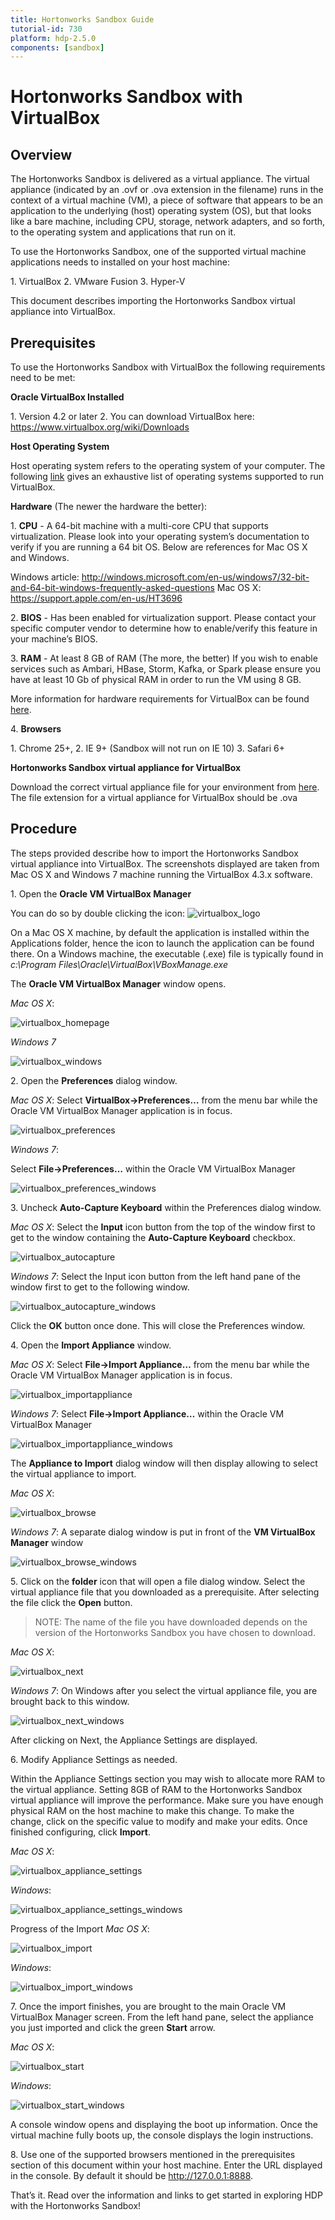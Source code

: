 ```yaml
---
title: Hortonworks Sandbox Guide
tutorial-id: 730
platform: hdp-2.5.0
components: [sandbox]
---
```


# Hortonworks Sandbox with VirtualBox

## Overview

The Hortonworks Sandbox is delivered as a virtual appliance.  The virtual appliance (indicated by an .ovf or .ova extension in the filename) runs in the context of a virtual machine (VM), a piece of software that appears to be an application to the underlying (host) operating system (OS), but that looks like a bare machine, including CPU, storage, network adapters, and so forth, to the operating system and applications that run on it.

To use the Hortonworks Sandbox, one of the supported virtual machine applications needs to installed on your host machine:

1\. VirtualBox
2\. VMware Fusion
3\. Hyper-V

This document describes importing the Hortonworks Sandbox virtual appliance into VirtualBox.

## Prerequisites

To use the Hortonworks Sandbox with VirtualBox the following requirements need to be met:

**Oracle VirtualBox Installed**

1\.  Version 4.2 or later
2\.  You can download VirtualBox here: https://www.virtualbox.org/wiki/Downloads

**Host Operating System**

Host operating system refers to the operating system of your computer.  The following [link](https://www.virtualbox.org/manual/ch01.html#hostossupport) gives an exhaustive list of operating systems supported to run VirtualBox.

**Hardware** (The newer the hardware the better):

1\. **CPU** - A 64-bit machine with a multi-core CPU that supports virtualization.  Please look into your operating system’s documentation to verify if you are running a 64 bit OS.  Below are references for Mac OS X and Windows.

Windows article:
http://windows.microsoft.com/en-us/windows7/32-bit-and-64-bit-windows-frequently-asked-questions
Mac OS X:
https://support.apple.com/en-us/HT3696

2\. **BIOS** - Has been enabled for virtualization support.  Please contact your specific computer vendor to determine how to enable/verify this feature in your machine’s BIOS.

3\. **RAM** - At least 8 GB of RAM (The more, the better)
If you wish to enable services such as Ambari, HBase, Storm, Kafka, or Spark please ensure you have at least 10 Gb of physical RAM in order to run the VM using 8 GB.

More information for hardware requirements for VirtualBox can be found [here](https://www.virtualbox.org/wiki/End-user_documentation).

4\. **Browsers**

1\.  Chrome 25+,
2\.  IE 9+ (Sandbox will not run on IE 10)
3\.  Safari 6+

**Hortonworks Sandbox virtual appliance for VirtualBox**

Download the correct virtual appliance file for your environment from [here](http://hortonworks.com/products/hortonworks-sandbox/#install). The file extension for a virtual appliance for VirtualBox should be .ova

## Procedure

The steps provided describe how to import the Hortonworks Sandbox virtual appliance into VirtualBox.  The screenshots displayed are taken from Mac OS X and Windows 7 machine running the VirtualBox 4.3.x software.

1\. Open the **Oracle VM VirtualBox Manager**

You can do so by double clicking the icon: ![virtualbox_logo](assets-guide/virtualbox_logo.png)

On a Mac OS X machine, by default the application is installed within the Applications folder, hence the icon to launch the application can be found there.
On a Windows machine, the executable (.exe) file is typically found in _c:\Program Files\Oracle\VirtualBox\VBoxManage.exe_

The **Oracle VM VirtualBox Manager** window opens.

_Mac OS X_:

![virtualbox_homepage](assets-guide/virtualbox_homepage.png)

_Windows 7_

![virtualbox_windows](assets-guide/virtualbox_windows.png)

2\. 	Open the **Preferences** dialog window.

_Mac OS X_:  Select **VirtualBox->Preferences…** from the menu bar while the Oracle VM VirtualBox Manager application is in focus.

![virtualbox_preferences](assets-guide/virtualbox_preferences.png)

_Windows 7_:

Select **File->Preferences…** within the Oracle VM VirtualBox Manager

![virtualbox_preferences_windows](assets-guide/virtualbox_preferences_windows.png)

3\. 	Uncheck **Auto-Capture Keyboard** within the Preferences dialog window.

_Mac OS X_: Select the **Input** icon button from the top of the window first to get to the window containing the **Auto-Capture Keyboard** checkbox.

![virtualbox_autocapture](assets-guide/virtualbox_autocapture.png)

_Windows 7_:  Select the Input icon button from the left hand pane of the window first to get to the following window.

![virtualbox_autocapture_windows](assets-guide/virtualbox_autocapture_windows.png)

Click the **OK** button once done.  This will close the Preferences window.

4\. 	Open the **Import Appliance** window.

_Mac OS X_:  Select **File->Import Appliance…** from the menu bar while the Oracle VM VirtualBox Manager application is in focus.

![virtualbox_importappliance](assets-guide/virtualbox_importappliance.png)

_Windows 7_:
Select **File->Import Appliance…** within the Oracle VM VirtualBox Manager

![virtualbox_importappliance_windows](assets-guide/virtualbox_importappliance_windows.png)

The **Appliance to Import** dialog window will then display allowing to select the virtual appliance to import.

_Mac OS X_:

![virtualbox_browse](assets-guide/virtualbox_browse.png)

_Windows 7_: A separate dialog window is put in front of the **VM VirtualBox Manager** window

![virtualbox_browse_windows](assets-guide/virtualbox_browse_windows.png)

5\. 	Click on the **folder** icon that will open a file dialog window.  Select the virtual appliance file that you downloaded as a prerequisite.  After selecting the file click the **Open** button.

> NOTE:  The name of the file you have downloaded depends on the version of the Hortonworks Sandbox you have chosen to download.

_Mac OS X_:

![virtualbox_next](assets-guide/virtualbox_next.png)

_Windows 7_:
On Windows after you select the virtual appliance file, you are brought back to this window.

![virtualbox_next_windows](assets-guide/virtualbox_next_windows.png)

After clicking on Next, the Appliance Settings are displayed.


6\. 	Modify Appliance Settings as needed.

Within the Appliance Settings section you may wish to allocate more RAM to the virtual appliance.  Setting 8GB of RAM to the Hortonworks Sandbox virtual appliance will improve the performance.  Make sure you have enough physical RAM on the host machine to make this change. To make the change, click on the specific value to modify and make your edits.  Once finished configuring, click **Import**.

_Mac OS X_:

![virtualbox_appliance_settings](assets-guide/virtualbox_appliance_settings.png)

_Windows_:

![virtualbox_appliance_settings_windows](assets-guide/virtualbox_appliance_settings_windows.png)

Progress of the Import
_Mac OS X_:

![virtualbox_import](assets-guide/virtualbox_import.png)

_Windows_:

![virtualbox_import_windows](assets-guide/virtualbox_import_windows.png)

7\. 	Once the import finishes, you are brought to the main Oracle VM VirtualBox Manager screen.  From the left hand pane, select the appliance you just imported and click the green **Start** arrow.

_Mac OS X_:

![virtualbox_start](assets-guide/virtualbox_start.png)

_Windows_:

![virtualbox_start_windows](assets-guide/virtualbox_start_windows.png)

A console window opens and displaying the boot up information.
Once the virtual machine fully boots up, the console displays the login instructions.

8\. 	Use one of the supported browsers mentioned in the prerequisites section of this document within your host machine.  Enter the URL displayed in the console.  By default it should be http://127.0.0.1:8888.

That’s it. Read over the information and links to get started in exploring HDP with the Hortonworks Sandbox!
